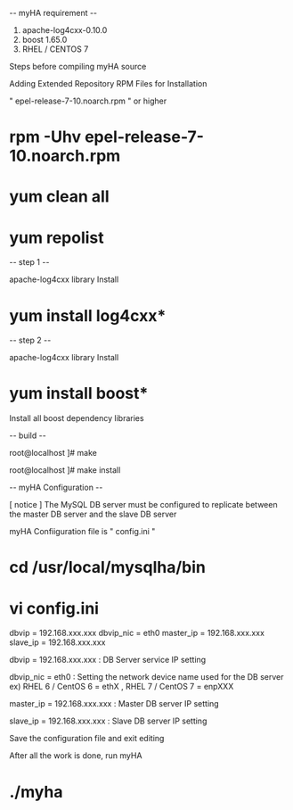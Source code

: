 -- myHA requirement --

 1. apache-log4cxx-0.10.0
 2. boost 1.65.0
 3. RHEL / CENTOS 7

Steps before compiling myHA source

Adding Extended Repository RPM Files for Installation

" epel-release-7-10.noarch.rpm " or higher

# rpm -Uhv epel-release-7-10.noarch.rpm
# yum clean all
# yum repolist

-- step 1 --

apache-log4cxx library Install

# yum install log4cxx*

-- step 2 --

apache-log4cxx library Install

# yum install boost*

Install all boost dependency libraries


-- build --

root@localhost ]# make 

root@localhost ]# make install 

-- myHA Configuration --

[ notice ]
The MySQL DB server must be configured to replicate between the master DB server and the slave DB server


myHA Confiiguration file is " config.ini "

# cd /usr/local/mysqlha/bin

# vi config.ini

dbvip = 192.168.xxx.xxx
dbvip_nic = eth0
master_ip = 192.168.xxx.xxx
slave_ip = 192.168.xxx.xxx


dbvip = 192.168.xxx.xxx
: DB Server service IP setting

dbvip_nic = eth0
: Setting the network device name used for the DB server
ex) RHEL 6 / CentOS 6 = ethX , RHEL 7 / CentOS 7 = enpXXX

master_ip = 192.168.xxx.xxx
: Master DB server IP setting

slave_ip = 192.168.xxx.xxx
: Slave DB server IP setting

Save the configuration file and exit editing

After all the work is done, run myHA

# ./myha
